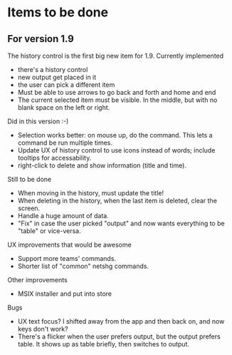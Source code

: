 ﻿# Items to be done

## For version 1.9

The history control is the first big new item for 1.9. Currently implemented
- there's a history control
- new output get placed in it
- the user can pick a different item 
- Must be able to use arrows to go back and forth and home and end
- The current selected item must be visible. In the middle, but with no blank space on the left or right.

Did in this version :-)
- Selection works better: on mouse up, do the command. This lets a command be run multiple times.
- Update UX of history control to use icons instead of words; include tooltips for accessability.
- right-click to delete and show information (title and time).

Still to be done
- When moving in the history, must update the title! 
- When deleting in the history, when the last item is deleted, clear the screen.
- Handle a huge amount of data.
- "Fix" in case the user picked "output" and now wants everything to be "table" or vice-versa.

UX improvements that would be awesome
- Support more teams' commands.
- Shorter list of "common" netshg commands.

Other improvements
- MSIX installer and put into store

Bugs
- UX text focus? I shifted away from the app and then back on, and now keys don't work?
- There's a flicker when the user prefers output, but the output prefers table. It shows up as table briefly, then switches to output.